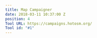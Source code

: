 ```yaml
---
title: Map Campaigner
date: 2018-03-11 10:37:00 Z
position: 4
Tool URL: https://campaigns.hotosm.org/
Tool id: "#1"
---
```

